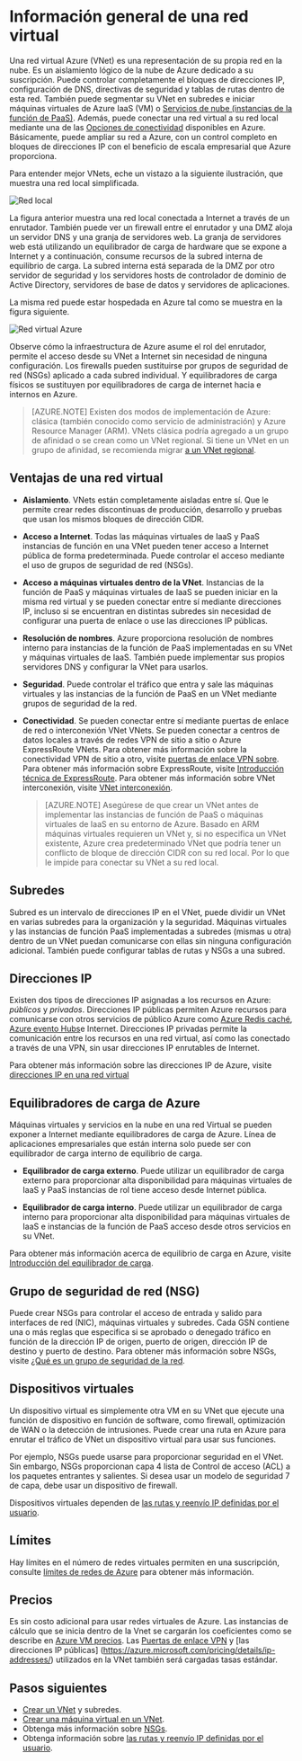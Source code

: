 <properties
   pageTitle="Información general de la red Virtual Azure (VNet)"
   description="Obtenga información sobre redes virtuales (VNets) en Azure."
   services="virtual-network"
   documentationCenter="na"
   authors="jimdial"
   manager="carmonm"
   editor="tysonn" />
<tags
   ms.service="virtual-network"
   ms.devlang="na"
   ms.topic="get-started-article"
   ms.tgt_pltfrm="na"
   ms.workload="infrastructure-services"
   ms.date="03/15/2016"
   ms.author="jdial" />

# <a name="virtual-network-overview"></a>Información general de una red virtual

Una red virtual Azure (VNet) es una representación de su propia red en la nube.  Es un aislamiento lógico de la nube de Azure dedicado a su suscripción. Puede controlar completamente el bloques de direcciones IP, configuración de DNS, directivas de seguridad y tablas de rutas dentro de esta red. También puede segmentar su VNet en subredes e iniciar máquinas virtuales de Azure IaaS (VM) o [Servicios de nube (instancias de la función de PaaS)](../cloud-services/cloud-services-choose-me.md). Además, puede conectar una red virtual a su red local mediante una de las [Opciones de conectividad](../vpn-gateway/vpn-gateway-about-vpngateways.md#site-to-site-and-multi-site) disponibles en Azure. Básicamente, puede ampliar su red a Azure, con un control completo en bloques de direcciones IP con el beneficio de escala empresarial que Azure proporciona.

Para entender mejor VNets, eche un vistazo a la siguiente ilustración, que muestra una red local simplificada.

![Red local](./media/virtual-networks-overview/figure01.png)

La figura anterior muestra una red local conectada a Internet a través de un enrutador. También puede ver un firewall entre el enrutador y una DMZ aloja un servidor DNS y una granja de servidores web. La granja de servidores web está utilizando un equilibrador de carga de hardware que se expone a Internet y a continuación, consume recursos de la subred interna de equilibrio de carga. La subred interna está separada de la DMZ por otro servidor de seguridad y los servidores hosts de controlador de dominio de Active Directory, servidores de base de datos y servidores de aplicaciones.

La misma red puede estar hospedada en Azure tal como se muestra en la figura siguiente.

![Red virtual Azure](./media/virtual-networks-overview/figure02.png)

Observe cómo la infraestructura de Azure asume el rol del enrutador, permite el acceso desde su VNet a Internet sin necesidad de ninguna configuración. Los firewalls pueden sustituirse por grupos de seguridad de red (NSGs) aplicado a cada subred individual. Y equilibradores de carga físicos se sustituyen por equilibradores de carga de internet hacia e internos en Azure.

>[AZURE.NOTE] Existen dos modos de implementación de Azure: clásica (también conocido como servicio de administración) y Azure Resource Manager (ARM). VNets clásica podría agregado a un grupo de afinidad o se crean como un VNet regional. Si tiene un VNet en un grupo de afinidad, se recomienda migrar [a un VNet regional](virtual-networks-migrate-to-regional-vnet.md).

## <a name="virtual-network-benefits"></a>Ventajas de una red virtual

- **Aislamiento**. VNets están completamente aisladas entre sí. Que le permite crear redes discontinuas de producción, desarrollo y pruebas que usan los mismos bloques de dirección CIDR.

- **Acceso a Internet**. Todas las máquinas virtuales de IaaS y PaaS instancias de función en una VNet pueden tener acceso a Internet pública de forma predeterminada. Puede controlar el acceso mediante el uso de grupos de seguridad de red (NSGs).

- **Acceso a máquinas virtuales dentro de la VNet**. Instancias de la función de PaaS y máquinas virtuales de IaaS se pueden iniciar en la misma red virtual y se pueden conectar entre sí mediante direcciones IP, incluso si se encuentran en distintas subredes sin necesidad de configurar una puerta de enlace o use las direcciones IP públicas.

- **Resolución de nombres**. Azure proporciona resolución de nombres interno para instancias de la función de PaaS implementadas en su VNet y máquinas virtuales de IaaS. También puede implementar sus propios servidores DNS y configurar la VNet para usarlos.

- **Seguridad**. Puede controlar el tráfico que entra y sale las máquinas virtuales y las instancias de la función de PaaS en un VNet mediante grupos de seguridad de la red.

- **Conectividad**. Se pueden conectar entre sí mediante puertas de enlace de red o interconexión VNet VNets. Se pueden conectar a centros de datos locales a través de redes VPN de sitio a sitio o Azure ExpressRoute VNets. Para obtener más información sobre la conectividad VPN de sitio a otro, visite [puertas de enlace VPN sobre](../vpn-gateway/vpn-gateway-about-vpngateways.md#site-to-site-and-multi-site). Para obtener más información sobre ExpressRoute, visite [Introducción técnica de ExpressRoute](../expressroute/expressroute-introduction.md). Para obtener más información sobre VNet interconexión, visite [VNet interconexión](virtual-network-peering-overview.md).

    >[AZURE.NOTE] Asegúrese de que crear un VNet antes de implementar las instancias de función de PaaS o máquinas virtuales de IaaS en su entorno de Azure. Basado en ARM máquinas virtuales requieren un VNet y, si no especifica un VNet existente, Azure crea predeterminado VNet que podría tener un conflicto de bloque de dirección CIDR con su red local. Por lo que le impide para conectar su VNet a su red local.

## <a name="subnets"></a>Subredes

Subred es un intervalo de direcciones IP en el VNet, puede dividir un VNet en varias subredes para la organización y la seguridad. Máquinas virtuales y las instancias de función PaaS implementadas a subredes (mismas u otra) dentro de un VNet puedan comunicarse con ellas sin ninguna configuración adicional. También puede configurar tablas de rutas y NSGs a una subred.

## <a name="ip-addresses"></a>Direcciones IP


Existen dos tipos de direcciones IP asignadas a los recursos en Azure: *públicos* y *privados*. Direcciones IP públicas permiten Azure recursos para comunicarse con otros servicios de público Azure como [Azure Redis caché](https://azure.microsoft.com/services/cache/), [Azure evento Hubs](https://azure.microsoft.com/documentation/services/event-hubs/)e Internet. Direcciones IP privadas permite la comunicación entre los recursos en una red virtual, así como las conectado a través de una VPN, sin usar direcciones IP enrutables de Internet.

Para obtener más información sobre las direcciones IP de Azure, visite [direcciones IP en una red virtual](virtual-network-ip-addresses-overview-arm.md)

## <a name="azure-load-balancers"></a>Equilibradores de carga de Azure

Máquinas virtuales y servicios en la nube en una red Virtual se pueden exponer a Internet mediante equilibradores de carga de Azure. Línea de aplicaciones empresariales que están interna solo puede ser con equilibrador de carga interno de equilibrio de carga.

- **Equilibrador de carga externo**. Puede utilizar un equilibrador de carga externo para proporcionar alta disponibilidad para máquinas virtuales de IaaS y PaaS instancias de rol tiene acceso desde Internet pública.

- **Equilibrador de carga interno**. Puede utilizar un equilibrador de carga interno para proporcionar alta disponibilidad para máquinas virtuales de IaaS e instancias de la función de PaaS acceso desde otros servicios en su VNet.

Para obtener más información acerca de equilibrio de carga en Azure, visite [Introducción del equilibrador de carga](../load-balancer/load-balancer-overview.md).

## <a name="network-security-group-nsg"></a>Grupo de seguridad de red (NSG)

Puede crear NSGs para controlar el acceso de entrada y salido para interfaces de red (NIC), máquinas virtuales y subredes. Cada GSN contiene una o más reglas que especifica si se aprobado o denegado tráfico en función de la dirección IP de origen, puerto de origen, dirección IP de destino y puerto de destino. Para obtener más información sobre NSGs, visite [¿Qué es un grupo de seguridad de la red](virtual-networks-nsg.md).

## <a name="virtual-appliances"></a>Dispositivos virtuales

Un dispositivo virtual es simplemente otra VM en su VNet que ejecute una función de dispositivo en función de software, como firewall, optimización de WAN o la detección de intrusiones. Puede crear una ruta en Azure para enrutar el tráfico de VNet un dispositivo virtual para usar sus funciones.

Por ejemplo, NSGs puede usarse para proporcionar seguridad en el VNet. Sin embargo, NSGs proporcionan capa 4 lista de Control de acceso (ACL) a los paquetes entrantes y salientes. Si desea usar un modelo de seguridad 7 de capa, debe usar un dispositivo de firewall.

Dispositivos virtuales dependen de [las rutas y reenvío IP definidas por el usuario](virtual-networks-udr-overview.md).

## <a name="limits"></a>Límites
Hay límites en el número de redes virtuales permiten en una suscripción, consulte [límites de redes de Azure](../azure-subscription-service-limits.md#networking-limits) para obtener más información.

## <a name="pricing"></a>Precios
Es sin costo adicional para usar redes virtuales de Azure. Las instancias de cálculo que se inicia dentro de la Vnet se cargarán los coeficientes como se describe en [Azure VM precios](https://azure.microsoft.com/pricing/details/virtual-machines/). Las [Puertas de enlace VPN](https://azure.microsoft.com/pricing/details/vpn-gateway/) y [las direcciones IP públicas] (https://azure.microsoft.com/pricing/details/ip-addresses/) utilizados en la VNet también será cargadas tasas estándar.

## <a name="next-steps"></a>Pasos siguientes

- [Crear un VNet](virtual-networks-create-vnet-arm-pportal.md) y subredes.
- [Crear una máquina virtual en un VNet](../virtual-machines/virtual-machines-windows-hero-tutorial.md).
- Obtenga más información sobre [NSGs](virtual-networks-nsg.md).
- Obtenga información sobre [las rutas y reenvío IP definidas por el usuario](virtual-networks-udr-overview.md).
